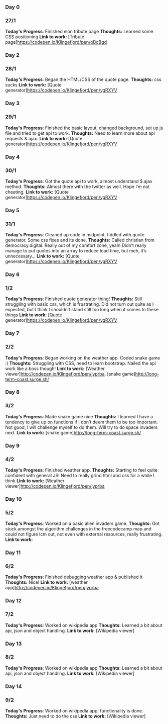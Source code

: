 
### Day 0 
### 27/1

**Today's Progress**: Finished elon tribute page
**Thoughts:** Learned some CSS positioning
**Link to work:** [Tribute page]https://codepen.io/Klingefjord/pen/oBoBgd



### Day 2 
### 28/1

**Today's Progress**: Began the HTML/CSS of the quote page.
**Thoughts:** css sucks
**Link to work:** [Quote generator]https://codepen.io/Klingefjord/pen/vgRXYV



### Day 3 
### 29/1

**Today's Progress**: Finished the basic layout, changed background, set up js file and tried to get api to work.
**Thoughts:** Need to learn more about api requests & ajax.
**Link to work:** [Quote generator]https://codepen.io/Klingefjord/pen/vgRXYV



### Day 4 
### 30/1

**Today's Progress**: Got the quote api to work, almost understand $.ajax method.
**Thoughts:** Almost there with the twitter as well. Hope I’m not cheating.
**Link to work:** [Quote generator]https://codepen.io/Klingefjord/pen/vgRXYV



### Day 5 
### 31/1

**Today's Progress**: Cleaned up code in midpoint, fiddled with quote generator. Some css fixes and its done.
**Thoughts:** Called christian from democracy.digital. Really out of my comfort zone, yeah!
Didn’t really manage to put quotes into an array to reduce load time, but meh, it’s unnecessary…
**Link to work:** [Quote generator]https://codepen.io/Klingefjord/pen/vgRXYV



### Day 6 
### 1/2

**Today's Progress**: Finished quote generator thing!
**Thoughts:** Still struggling with basic css, which is frustrating. Did not turn out quite as I expected, but I think I shouldn’t stand still too long when it comes to these things
**Link to work:** [Quote generator]https://codepen.io/Klingefjord/pen/vgRXYV



### Day 7 
### 2/2

**Today's Progress**: Began working on the weather app. Coded snake game :)
**Thoughts:** Struggling with CSS, need to learn bootstrap. Nailed the api work like a boss though!
**Link to work:** [Weather viewer]http://codepen.io/Klingefjord/pen/jyprba, [snake game]http://long-term-coast.surge.sh/



### Day 8 
### 3/2

**Today's Progress**: Made snake game nice
**Thoughts:** I learned I have a tendency to give up on functions if I don’t deem them to be too important. Not good, I will challenge myself to do them.
Will try to do space invaders next.
**Link to work:** [snake game]http://long-term-coast.surge.sh/
 
 
 
### Day 9 
### 4/2

**Today's Progress**: Finished weather app.
**Thoughts:** Starting to feel quite confident with general JS! Need to really grind html and css for a while I think
**Link to work:** [Weather viewer]http://codepen.io/Klingefjord/pen/jyprba



### Day 10 
### 5/2

**Today's Progress**: Worked on a basic alien invaders game.
**Thoughts:** Got stuck amongst the algorithm challenges in the freecodecamp map and could not figure lcm out, not even with external resources, really frustrating.
**Link to work:**



### Day 11 
### 6/2

**Today's Progress**: Finished debugging weather app & published it
**Thoughts:** Nice!
**Link to work:** [weather app]http://codepen.io/Klingefjord/pen/jyprba



### Day 12 
### 7/2

**Today's Progress**: Worked on wikipedia app
**Thoughts:** Learned a bit about api, json and object handling.
**Link to work:** [Wikipedia viewer]



### Day 13 
### 8/2

**Today's Progress**: Worked on wikipedia app
**Thoughts:** Learned a bit about api, json and object handling.
**Link to work:** [Wikipedia viewer]


### Day 14 
### 9/2

**Today's Progress**: Worked on wikipedia app; functionality is done.
**Thoughts:** Just need to do the css
**Link to work:** [Wikipedia viewer]



